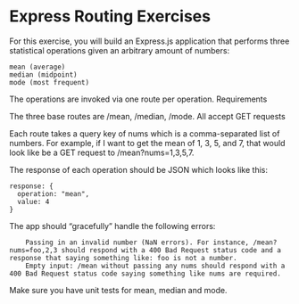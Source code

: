 # Express Routing Exercises

For this exercise, you will build an Express.js application that performs three statistical operations given an arbitrary amount of numbers:

    mean (average)
    median (midpoint)
    mode (most frequent)

The operations are invoked via one route per operation.
Requirements

The three base routes are /mean, /median, /mode. All accept GET requests

Each route takes a query key of nums which is a comma-separated list of numbers. For example, if I want to get the mean of 1, 3, 5, and 7, that would look like be a GET request to /mean?nums=1,3,5,7.

The response of each operation should be JSON which looks like this:

```
response: {
  operation: "mean",
  value: 4
}
```

The app should “gracefully” handle the following errors:

        Passing in an invalid number (NaN errors). For instance, /mean?nums=foo,2,3 should respond with a 400 Bad Request status code and a response that saying something like: foo is not a number.
        Empty input: /mean without passing any nums should respond with a 400 Bad Request status code saying something like nums are required.

Make sure you have unit tests for mean, median and mode.
